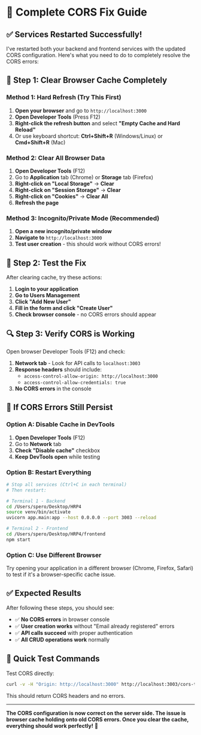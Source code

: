 # 🚀 Complete CORS Fix Guide

## ✅ Services Restarted Successfully!

I've restarted both your backend and frontend services with the updated CORS configuration. Here's what you need to do to completely resolve the CORS errors:

## 🔧 **Step 1: Clear Browser Cache Completely**

### **Method 1: Hard Refresh (Try This First)**
1. **Open your browser** and go to `http://localhost:3000`
2. **Open Developer Tools** (Press F12)
3. **Right-click the refresh button** and select **"Empty Cache and Hard Reload"**
4. Or use keyboard shortcut: **Ctrl+Shift+R** (Windows/Linux) or **Cmd+Shift+R** (Mac)

### **Method 2: Clear All Browser Data**
1. **Open Developer Tools** (F12)
2. Go to **Application** tab (Chrome) or **Storage** tab (Firefox)
3. **Right-click on "Local Storage"** → **Clear**
4. **Right-click on "Session Storage"** → **Clear**
5. **Right-click on "Cookies"** → **Clear All**
6. **Refresh the page**

### **Method 3: Incognito/Private Mode (Recommended)**
1. **Open a new incognito/private window**
2. **Navigate to** `http://localhost:3000`
3. **Test user creation** - this should work without CORS errors!

## 🧪 **Step 2: Test the Fix**

After clearing cache, try these actions:

1. **Login to your application**
2. **Go to Users Management**
3. **Click "Add New User"**
4. **Fill in the form and click "Create User"**
5. **Check browser console** - no CORS errors should appear

## 🔍 **Step 3: Verify CORS is Working**

Open browser Developer Tools (F12) and check:

1. **Network tab** - Look for API calls to `localhost:3003`
2. **Response headers** should include:
   - `access-control-allow-origin: http://localhost:3000`
   - `access-control-allow-credentials: true`
3. **No CORS errors** in the console

## 🚨 **If CORS Errors Still Persist**

### **Option A: Disable Cache in DevTools**
1. **Open Developer Tools** (F12)
2. Go to **Network** tab
3. **Check "Disable cache"** checkbox
4. **Keep DevTools open** while testing

### **Option B: Restart Everything**
```bash
# Stop all services (Ctrl+C in each terminal)
# Then restart:

# Terminal 1 - Backend
cd /Users/spero/Desktop/HRP4
source venv/bin/activate
uvicorn app.main:app --host 0.0.0.0 --port 3003 --reload

# Terminal 2 - Frontend  
cd /Users/spero/Desktop/HRP4/frontend
npm start
```

### **Option C: Use Different Browser**
Try opening your application in a different browser (Chrome, Firefox, Safari) to test if it's a browser-specific cache issue.

## ✅ **Expected Results**

After following these steps, you should see:

- ✅ **No CORS errors** in browser console
- ✅ **User creation works** without "Email already registered" errors
- ✅ **API calls succeed** with proper authentication
- ✅ **All CRUD operations work** normally

## 🎯 **Quick Test Commands**

Test CORS directly:
```bash
curl -v -H "Origin: http://localhost:3000" http://localhost:3003/cors-test
```

This should return CORS headers and no errors.

---

**The CORS configuration is now correct on the server side. The issue is browser cache holding onto old CORS errors. Once you clear the cache, everything should work perfectly!** 🎉
